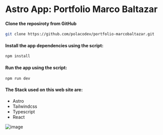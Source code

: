 # Astro App: Portfolio Marco Baltazar

#### Clone the reposiroty from GitHub

```sh
git clone https://github.com/polacodev/portfolio-marcobaltazar.git
```

#### Install the app dependencies using the script:
```sh
npm install
```

#### Run the app using the script:
```sh
npm run dev
```

#### The Stack used on this web site are:
* Astro
* Tailwindcss
* Typescript
* React


![image](https://github.com/polacodev/portfolio-marcobaltazar/assets/158519820/25c1aa15-92d9-4b4d-9b33-f98e7bb2e55f)
